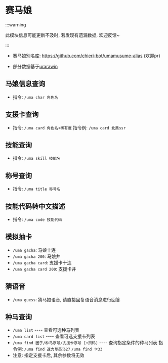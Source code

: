 # 赛马娘

:::warning

此模块信息可能更新不及时, 若发现有遗漏数据, 欢迎反馈~

:::

- 赛马娘别名库: https://github.com/chieri-bot/umamusume-alias (欢迎pr)

- 部分数据基于[urarawin](https://urarawin.com/)



## 马娘信息查询

- 指令: `/uma char 角色名`



## 支援卡查询

- 指令: `/uma card 角色名+稀有度` 指令例: `/uma card 北黑ssr`



## 技能查询

- 指令: `/uma skill 技能名`



## 称号查询

- 指令: `/uma title 称号名`



## 技能代码转中文描述

- 指令: `/uma code 技能代码`



## 模拟抽卡

- `/uma gacha`: 马娘十连
- `/uma gacha 200`: 马娘井
- `/uma gacha card`: 支援卡十连
- `/uma gacha card 200`: 支援卡井



## 猜语音

- `/uma guess`: 猜马娘语音, 请直接回复语音消息进行回答



## 种马查询

- `/uma list` ---- 查看可选种马列表
- `/uma card list` ---- 查看可选支援卡列表
- `/uma find 因子/种马序号/支援卡序号 [+页码]` ---- 查询指定条件的种马列表
  指令例:
  `/uma find 速力草英马27`
  `/uma find 卡33`
- 注意: 指定支援卡后, 其余参数将无效